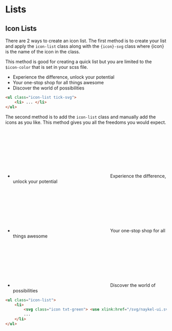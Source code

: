 # Lists

## Icon Lists

There are 2 ways to create an icon list. The first method is to create your list and apply the `icon-list` class along with the `{icon}-svg` class where {icon} is the name of the icon in the class.

This method is good for creating a quick list but you are limited to the `$icon-color` that is set in your scss file.

<ul class="icon-list tick-svg">
    <li> Experience the difference, unlock your potential </li>
    <li> Your one-stop shop for all things awesome </li>
    <li> Discover the world of possibilities </li>
</ul>

``` html
<ul class="icon-list tick-svg">
    <li> ... </li>
</ul>
```

The second method is to add the `icon-list` class and manually add the icons as you like. This method gives you all the freedoms you would expect.

<ul class="icon-list">
    <li>
        <svg class="icon txt-red"> <use xlink:href="/svg/naykel-ui.svg#tick-round"></use> </svg>
        Experience the difference, unlock your potential
    </li>
    <li>
        <svg class="icon txt-green"> <use xlink:href="/svg/naykel-ui.svg#tick-round"></use> </svg>
        Your one-stop shop for all things awesome
    </li>
    <li>
        <svg class="icon txt-orange"> <use xlink:href="/svg/naykel-ui.svg#tick-round"></use> </svg>
        Discover the world of possibilities
    </li>
</ul>

```html
<ul class="icon-list">
    <li>
        <svg class="icon txt-green"> <use xlink:href="/svg/naykel-ui.svg#tick-round"></use> </svg>
        ...
    </li>
</ul>

```
